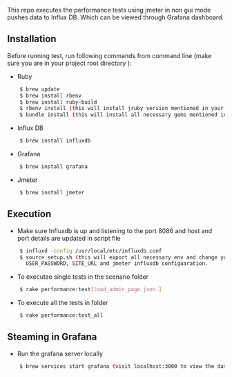 This repo executes the performance tests using jmeter in non gui mode pushes data to Influx DB.
Which can be viewed through Grafana dashboard.

## Installation
Before running test,
run following commands from command line (make sure you are in your project root directory ):
- Ruby
```sh
    $ brew update
    $ brew install rbenv
    $ brew install ruby-build
    $ rbenv install (this will install jruby version mentioned in your .ruby-version file)
    $ bundle install (this will install all necessary gems mentioned in your Gemfile)
```
- Influx DB
```sh
    $ brew install influxdb
```
- Grafana 
```sh
    $ brew install grafana
```
- Jmeter 
```sh
    $ brew install jmeter
```

## Execution
- Make sure Influxdb is up and listening to the port 8086 and host and port details are updated in script file
```sh
    $ influxd -config /usr/local/etc/influxdb.conf
    $ source setup.sh (this will export all necessary env and change your USER_NAME, 
      USER_PASSWORD, SITE_URL and jmeter influxdb configuaration.
```
- To executae single tests in the scenario folder
```sh
    $ rake performance:test[load_admin_page.json.]
```
- To execute all the tests in folder
```sh
    $ rake performance:test_all
```
## Steaming in Grafana
- Run the grafana server locally
```sh
    $ brew services start grafana (visit localhost:3000 to view the dashboard)
```
